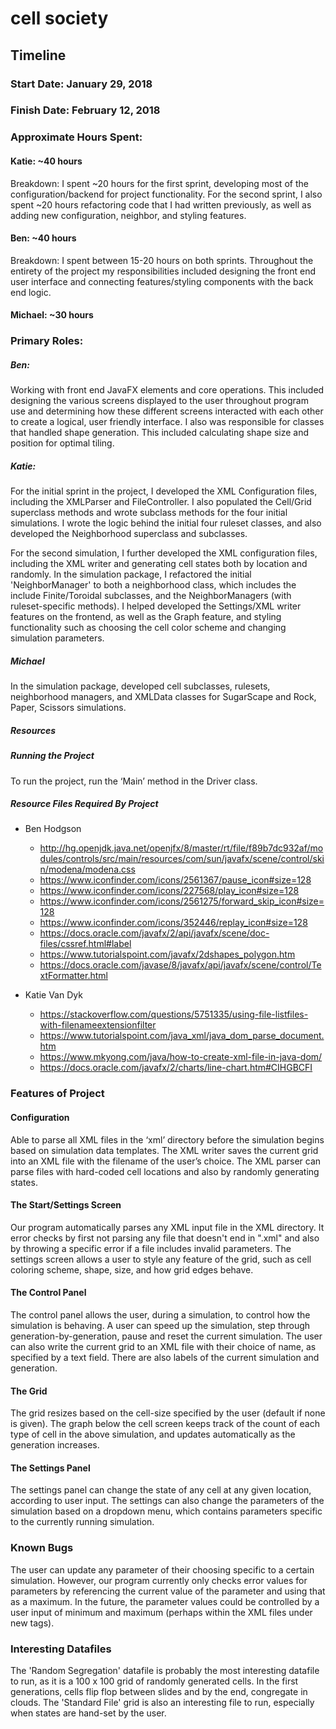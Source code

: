 # cell society
## Timeline
### Start Date: January 29, 2018
### Finish Date: February 12, 2018
### Approximate Hours Spent:
#### Katie: ~40 hours
Breakdown:
I spent ~20 hours for the first sprint, developing most of the configuration/backend for project functionality. For the second sprint, I also spent ~20 hours refactoring code that I had written previously, as well as adding new configuration, neighbor, and styling features.
#### Ben: ~40 hours
Breakdown:
I spent between 15-20 hours on both sprints. Throughout the entirety of the project my 
responsibilities included designing the front end user interface and connecting features/styling
components with the back end logic.  
#### Michael: ~30 hours
### Primary Roles:
#####  Ben:
Working with front end JavaFX elements and core operations. This included designing the various
screens displayed to the user throughout program use and determining how these different screens interacted with each other to create a logical, user friendly interface. I also was responsible
for classes that handled shape generation. This included calculating shape size and position for optimal tiling. 
##### Katie:
For the initial sprint in the project, I developed the XML Configuration files, including the XMLParser and FileController. I also populated the Cell/Grid superclass methods and wrote subclass methods for the four initial simulations. I wrote the logic behind the initial four ruleset classes, and also developed the Neighborhood superclass and subclasses.

For the second simulation, I further developed the XML configuration files, including the XML writer and generating cell states both by location and randomly. In the simulation package, I refactored the initial 'NeighborManager' to both a neighborhood class, which includes the include Finite/Toroidal subclasses, and the NeighborManagers (with ruleset-specific methods). I helped developed the Settings/XML writer features on the frontend, as well as the Graph feature, and styling functionality such as choosing the cell color scheme and changing simulation parameters.
##### Michael
In the simulation package, developed cell subclasses, rulesets, neighborhood managers, and XMLData classes for SugarScape and Rock, Paper, Scissors simulations.
##### Resources
##### Running the Project
To run the project, run the ‘Main’ method in the Driver class.
##### Resource Files Required By Project
* Ben Hodgson
	* http://hg.openjdk.java.net/openjfx/8/master/rt/file/f89b7dc932af/modules/controls/src/main/resources/com/sun/javafx/scene/control/skin/modena/modena.css
	* https://www.iconfinder.com/icons/2561367/pause_icon#size=128
	* https://www.iconfinder.com/icons/227568/play_icon#size=128
	 * https://www.iconfinder.com/icons/2561275/forward_skip_icon#size=128
	* https://www.iconfinder.com/icons/352446/replay_icon#size=128
	 * https://docs.oracle.com/javafx/2/api/javafx/scene/doc-files/cssref.html#label
	 * https://www.tutorialspoint.com/javafx/2dshapes_polygon.htm
	 * https://docs.oracle.com/javase/8/javafx/api/javafx/scene/control/TextFormatter.html
   
* Katie Van Dyk
	* https://stackoverflow.com/questions/5751335/using-file-listfiles-with-filenameextensionfilter
	* https://www.tutorialspoint.com/java_xml/java_dom_parse_document.htm
	* https://www.mkyong.com/java/how-to-create-xml-file-in-java-dom/
	* https://docs.oracle.com/javafx/2/charts/line-chart.htm#CIHGBCFI

### Features of Project
#### Configuration
Able to parse all XML files in the ‘xml’ directory before the simulation begins based on simulation data templates. The XML writer saves the current grid into an XML file with the filename of the user’s choice. The XML parser can parse files with hard-coded cell locations and also by randomly generating states.
#### The Start/Settings Screen
Our program automatically parses any XML input file in the XML directory. It error checks by first not parsing any file that doesn't end in ".xml" and also by throwing a specific error if a file includes invalid parameters. The settings screen allows a user to style any feature of the grid, such as cell coloring scheme, shape, size, and how grid edges behave.
#### The Control Panel
The control panel allows the user, during a simulation, to control how the simulation is behaving. A user can speed up the simulation, step through generation-by-generation, pause and reset the current simulation. The user can also write the current grid to an XML file with their choice of name, as specified by a text field. There are also labels of the current simulation and generation.
#### The Grid
The grid resizes based on the cell-size specified by the user (default if none is given). The graph below the cell screen keeps track of the count of each type of cell in the above simulation, and updates automatically as the generation increases.
#### The Settings Panel
The settings panel can change the state of any cell at any given location, according to user input. The settings can also change the parameters of the simulation based on a dropdown menu, which contains parameters specific to the currently running simulation.

### Known Bugs
The user can update any parameter of their choosing specific to a certain simulation. However, our program currently only checks error values for parameters by referencing the current value of the parameter and using that as a maximum. In  the future, the parameter values could be controlled by a  user input of minimum and maximum (perhaps within the XML files under new tags).

### Interesting Datafiles
The 'Random Segregation' datafile is probably the most interesting datafile to run, as it is a 100 x 100 grid of randomly generated cells. In the first generations, cells flip flop between slides and by the end, congregate in clouds. The 'Standard File' grid is also an interesting file to run, especially when states are hand-set by the user.




